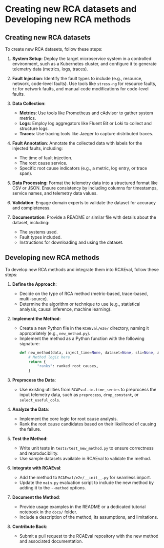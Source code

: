 # Creating new RCA datasets and Developing new RCA methods

## Creating new RCA datasets
To create new RCA datasets, follow these steps:

1. **System Setup**: Deploy the target microservice system in a controlled environment, such as a Kubernetes cluster, and configure it to generate telemetry data (metrics, logs, traces).

2. **Fault Injection**: Identify the fault types to include (e.g., resource, network, code-level faults). Use tools like `stress-ng` for resource faults, `tc` for network faults, and manual code modifications for code-level faults.

3. **Data Collection**: 
   - **Metrics**: Use tools like Prometheus and cAdvisor to gather system metrics.
   - **Logs**: Employ log aggregators like Fluent Bit or Loki to collect and structure logs.
   - **Traces**: Use tracing tools like Jaeger to capture distributed traces.

4. **Fault Annotation**: Annotate the collected data with labels for the injected faults, including:
   - The time of fault injection.
   - The root cause service.
   - Specific root cause indicators (e.g., a metric, log entry, or trace span).

5. **Data Processing**: Format the telemetry data into a structured format like CSV or JSON. Ensure consistency by including columns for timestamps, service names, and telemetry data values.

6. **Validation**: Engage domain experts to validate the dataset for accuracy and completeness.

7. **Documentation**: Provide a README or similar file with details about the dataset, including:
   - The systems used.
   - Fault types included.
   - Instructions for downloading and using the dataset.

## Developing new RCA methods
To develop new RCA methods and integrate them into RCAEval, follow these steps:

1. **Define the Approach**:
   - Decide on the type of RCA method (metric-based, trace-based, multi-source).
   - Determine the algorithm or technique to use (e.g., statistical analysis, causal inference, machine learning).

2. **Implement the Method**:
   - Create a new Python file in the `RCAEval/e2e/` directory, naming it appropriately (e.g., `new_method.py`).
   - Implement the method as a Python function with the following signature:
     ```python
     def new_method(data, inject_time=None, dataset=None, sli=None, anomalies=None, **kwargs):
         # Method logic here
         return {
             "ranks": ranked_root_causes,
         }
     ```

3. **Preprocess the Data**:
   - Use existing utilities from `RCAEval.io.time_series` to preprocess the input telemetry data, such as `preprocess`, `drop_constant`, or `select_useful_cols`.

4. **Analyze the Data**:
   - Implement the core logic for root cause analysis.
   - Rank the root cause candidates based on their likelihood of causing the failure.

5. **Test the Method**:
   - Write unit tests in `tests/test_new_method.py` to ensure correctness and reproducibility.
   - Use sample datasets available in RCAEval to validate the method.

6. **Integrate with RCAEval**:
   - Add the method to `RCAEval/e2e/__init__.py` for seamless import.
   - Update the `main.py` evaluation script to include the new method by adding it to the `--method` options.

7. **Document the Method**:
   - Provide usage examples in the README or a dedicated tutorial notebook in the `docs/` folder.
   - Include a description of the method, its assumptions, and limitations.

8. **Contribute Back**:
   - Submit a pull request to the RCAEval repository with the new method and associated documentation.
